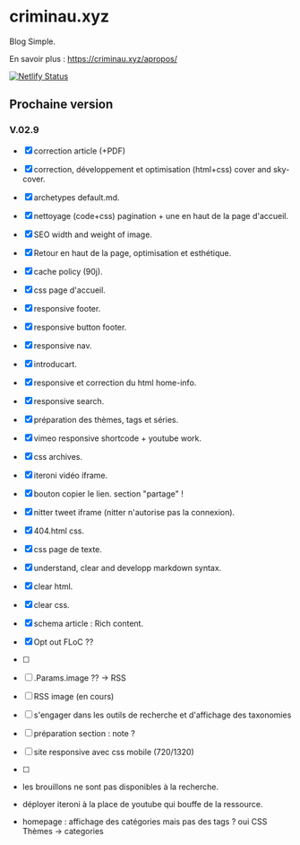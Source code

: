 # criminau.xyz

Blog Simple.

En savoir plus :   <https://criminau.xyz/apropos/>


[![Netlify Status](https://api.netlify.com/api/v1/badges/f6104326-809a-4b92-8914-4a7a34467c5c/deploy-status)](https://app.netlify.com/sites/criminau-site/deploys)


## Prochaine version

### V.02.9

- [X] correction article (+PDF)
- [X] correction, développement et optimisation (html+css) cover and sky-cover.
- [X] archetypes default.md.
- [X] nettoyage (code+css) pagination + une en haut de la page d'accueil.
- [X] SEO width and weight of image.
- [X] Retour en haut de la page, optimisation et esthétique.
- [X] cache policy (90j).
- [X] css page d'accueil.
- [X] responsive footer.
- [X] responsive button footer.
- [X] responsive nav.
- [X] introducart.
- [X] responsive et correction du html home-info.
- [X] responsive search.
- [X] préparation des thèmes, tags et séries.
- [X] vimeo responsive shortcode + youtube work.
- [X] css archives.
- [X] iteroni vidéo iframe.
- [X] bouton copier le lien. section "partage" !
- [X] nitter tweet iframe (nitter n'autorise pas la connexion).
- [X] 404.html css.
- [X] css page de texte.
- [X] understand, clear and developp markdown syntax.
- [X] clear html.
- [X] clear css.
- [X] schema article : Rich content.
- [X] Opt out FLoC ??


- [ ] 
- [ ] .Params.image ?? -> RSS
- [ ] RSS image (en cours)

- [ ] s'engager dans les outils de recherche et d'affichage des taxonomies
- [ ] préparation section : note ?
- [ ] site responsive avec css mobile (720/1320)

- [ ]


- les brouillons ne sont pas disponibles à la recherche.
- déployer iteroni à la place de youtube qui bouffe de la ressource.

- homepage : affichage des catégories mais pas des tags ? oui CSS
Thèmes -> categories

